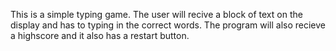 
This is a simple typing game. The user will recive a block of text on the display
and has to typing in the correct words. The program will also recieve a highscore
and it also has a restart button.